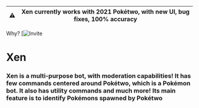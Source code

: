 | ⚠️  |      Xen currently works with 2021 Pokétwo, with new UI, bug fixes, 100% accuracy      |
|----------|:-------------:|

Why? [![Invite](https://discord.com/api/oauth2/authorize?client_id=826935014049972265&permissions=511049&scope=bot%20applications.commands)

# Xen
### Xen is a multi-purpose bot, with moderation capabilities! It has few commands centered around Pokétwo, which is a Pokémon bot. It also has utility commands and much more! Its main feature is to identify Pokémons spawned by Pokétwo
